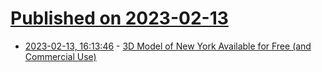 # [Published on 2023-02-13](index.md)

* [2023-02-13, 16:13:46](https://news.ycombinator.com/item?id=34775404) - [3D Model of New York Available for Free (and Commercial Use)](https://80.lv/articles/geopipe-offers-3d-model-of-new-york-for-free/)
